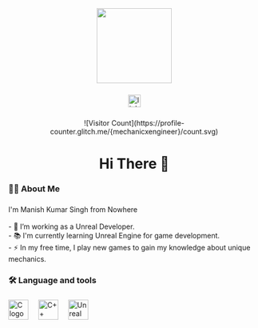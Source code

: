 <div align="center">
  <img height="150" src="https://media.giphy.com/media/26AHvF2p5pridaSf6/giphy.gif" />
</div>

###

<div align="center"> 
  <a href="https://www.linkedin.com/in/mechanicxengineer" target="_blank"> 
  <img src="https://img.shields.io/static/v1?message=LinkedIn&logo=linkedin&label=&color=0077B5&logoColor=white&labelColor=&style=for-the-badge" height="25" alt="linkedin logo" /> 
  </a> 
</div>

###

<div align="center">
  ![Visitor Count](https://profile-counter.glitch.me/{mechanicxengineer}/count.svg)
</div>

###

<h1 align="center">Hi There 👋</h1>

###

<h3 align="left">👩‍💻  About Me</h3>

###

<p align="left">I'm Manish Kumar Singh from Nowhere <br><br>- 🔭 I’m working as a Unreal Developer.<br>- 📚 I'm currently learning Unreal Engine for game development.<br>- ⚡ In my free time, I play new games to gain my knowledge about unique mechanics.</p>

###

<h3 align="left">🛠 Language and tools</h3>

###

<div align="left">
  <img src="https://upload.wikimedia.org/wikipedia/commons/1/18/C_Programming_Language.svg" height="40" alt="C logo"  />
  <img width="12" />
  <img src="https://upload.wikimedia.org/wikipedia/commons/1/18/ISO_C%2B%2B_Logo.svg" height="40" alt="C++ logo"  />
  <img width="12" />
  <img src="https://pnghq.com/wp-content/uploads/download-hd-unreal-logo-png-for-kids-85001.png" height="40" alt="Unreal Engine logo" />
</div>

###


